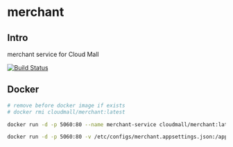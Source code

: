# merchant

## Intro

merchant service for Cloud Mall

[![Build Status](https://weihanli.visualstudio.com/Pipelines/_apis/build/status/CloudMall.storage?branchName=master)](https://weihanli.visualstudio.com/Pipelines/_build/latest?definitionId=30&branchName=master)

## Docker

``` bash
# remove before docker image if exists
# docker rmi cloudmall/merchant:latest

docker run -d -p 5060:80 --name merchant-service cloudmall/merchant:latest

docker run -d -p 5060:80 -v /etc/configs/merchant.appsettings.json:/app/appsettings.Production.json --name merchant-service cloudmall/merchant:latest
```
